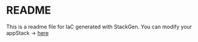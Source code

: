 # README
This is a readme file for IaC generated with StackGen.
You can modify your appStack -> [here](http://main.dev.stackgen.com/appstacks/66cfe54a-19ab-47ec-a30f-38a392a39539)
